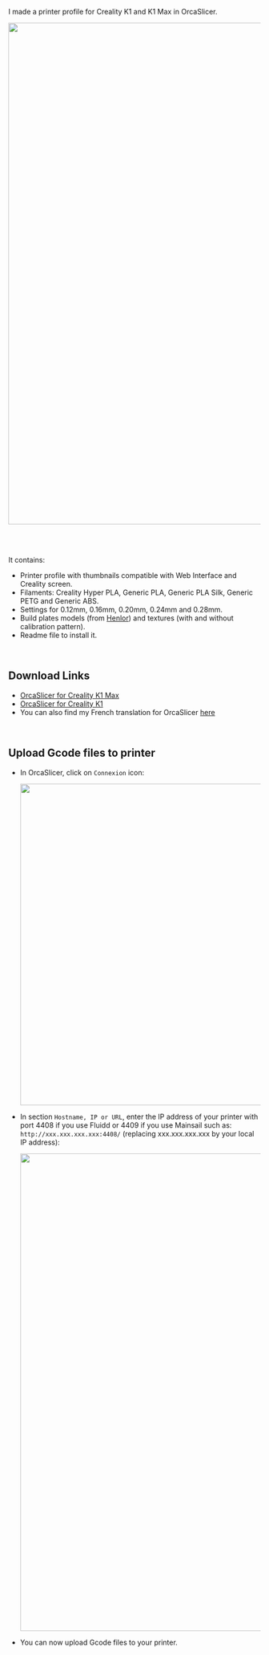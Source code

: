 I made a printer profile for Creality K1 and K1 Max in OrcaSlicer.

<img width="1000" src="https://github.com/Guilouz/Creality-K1-and-K1-Max/blob/main/images/OrcaSlicer/OrcaSlicer_01.png">

<br /><br />

It contains:

  - Printer profile with thumbnails compatible with Web Interface and Creality screen.
  - Filaments: Creality Hyper PLA, Generic PLA, Generic PLA Silk, Generic PETG and Generic ABS.
  - Settings for 0.12mm, 0.16mm, 0.20mm, 0.24mm and 0.28mm.
  - Build plates models (from [Henlor](https://www.printables.com/model/537623-creality-build-plate-models-and-textures)) and textures (with and without calibration pattern).
  - Readme file to install it.

<br />

## Download Links

- [OrcaSlicer for Creality K1 Max](https://github.com/Guilouz/Creality-K1-and-K1-Max/raw/main/OrcaSlicer/Creality%20K1%20Max.zip)
- [OrcaSlicer for Creality K1](https://github.com/Guilouz/Creality-K1-and-K1-Max/raw/main/OrcaSlicer/Creality%20K1.zip)
- You can also find my French translation for OrcaSlicer [here](https://github.com/Guilouz/Traduction-FR-OrcaSlicer)

<br />

## Upload Gcode files to printer

- In OrcaSlicer, click on `Connexion` icon:

  <img width="641" src="https://github.com/Guilouz/Creality-K1-and-K1-Max/blob/main/images/OrcaSlicer/OrcaSlicer_02.png">

- In section `Hostname, IP or URL`, enter the IP address of your printer with port 4408 if you use Fluidd or 4409 if you use Mainsail such as: `http://xxx.xxx.xxx.xxx:4408/` (replacing xxx.xxx.xxx.xxx by your local IP address):

  <img width="952" src="https://github.com/Guilouz/Creality-K1-and-K1-Max/blob/main/images/OrcaSlicer/OrcaSlicer_03.png">

- You can now upload Gcode files to your printer.

<br />